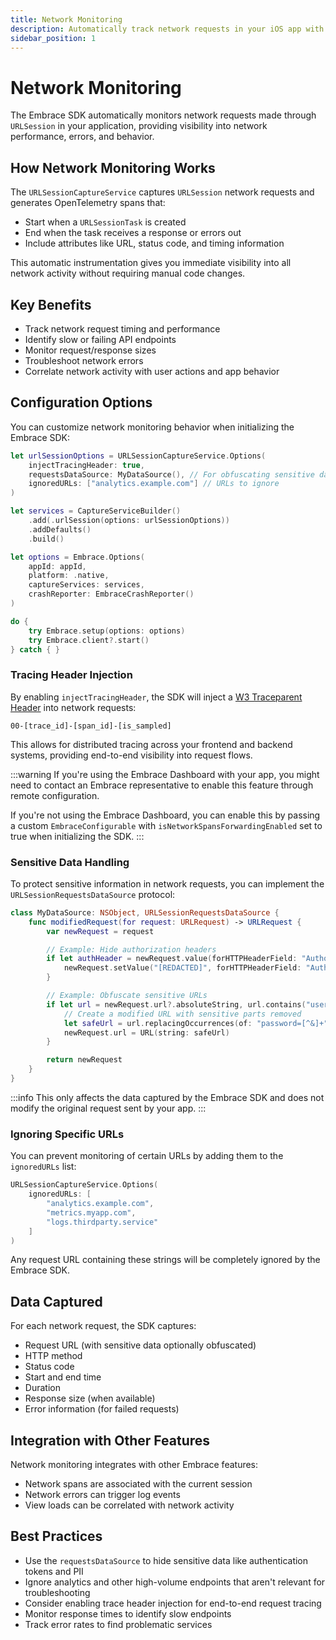 ```yaml
---
title: Network Monitoring
description: Automatically track network requests in your iOS app with Embrace
sidebar_position: 1
---
```


# Network Monitoring

The Embrace SDK automatically monitors network requests made through `URLSession` in your application, providing visibility into network performance, errors, and behavior.

## How Network Monitoring Works

The `URLSessionCaptureService` captures `URLSession` network requests and generates OpenTelemetry spans that:
- Start when a `URLSessionTask` is created
- End when the task receives a response or errors out
- Include attributes like URL, status code, and timing information

This automatic instrumentation gives you immediate visibility into all network activity without requiring manual code changes.

## Key Benefits

- Track network request timing and performance
- Identify slow or failing API endpoints
- Monitor request/response sizes
- Troubleshoot network errors
- Correlate network activity with user actions and app behavior

## Configuration Options

You can customize network monitoring behavior when initializing the Embrace SDK:

```swift
let urlSessionOptions = URLSessionCaptureService.Options(
    injectTracingHeader: true,
    requestsDataSource: MyDataSource(), // For obfuscating sensitive data
    ignoredURLs: ["analytics.example.com"] // URLs to ignore
)

let services = CaptureServiceBuilder()
    .add(.urlSession(options: urlSessionOptions))
    .addDefaults()
    .build()

let options = Embrace.Options(
    appId: appId,
    platform: .native,
    captureServices: services,
    crashReporter: EmbraceCrashReporter()
)

do {
    try Embrace.setup(options: options)
    try Embrace.client?.start()
} catch { }
```

### Tracing Header Injection

By enabling `injectTracingHeader`, the SDK will inject a [W3 Traceparent Header](https://www.w3.org/TR/trace-context/#traceparent-header) into network requests:

`00-[trace_id]-[span_id]-[is_sampled]`

This allows for distributed tracing across your frontend and backend systems, providing end-to-end visibility into request flows.

:::warning
If you're using the Embrace Dashboard with your app, you might need to contact an Embrace representative to enable this feature through remote configuration.

If you're not using the Embrace Dashboard, you can enable this by passing a custom `EmbraceConfigurable` with `isNetworkSpansForwardingEnabled` set to true when initializing the SDK.
:::

### Sensitive Data Handling

To protect sensitive information in network requests, you can implement the `URLSessionRequestsDataSource` protocol:

```swift
class MyDataSource: NSObject, URLSessionRequestsDataSource {
    func modifiedRequest(for request: URLRequest) -> URLRequest {
        var newRequest = request

        // Example: Hide authorization headers
        if let authHeader = newRequest.value(forHTTPHeaderField: "Authorization") {
            newRequest.setValue("[REDACTED]", forHTTPHeaderField: "Authorization")
        }

        // Example: Obfuscate sensitive URLs
        if let url = newRequest.url?.absoluteString, url.contains("user/password") {
            // Create a modified URL with sensitive parts removed
            let safeUrl = url.replacingOccurrences(of: "password=[^&]+", with: "password=***", options: .regularExpression)
            newRequest.url = URL(string: safeUrl)
        }

        return newRequest
    }
}
```

:::info
This only affects the data captured by the Embrace SDK and does not modify the original request sent by your app.
:::

### Ignoring Specific URLs

You can prevent monitoring of certain URLs by adding them to the `ignoredURLs` list:

```swift
URLSessionCaptureService.Options(
    ignoredURLs: [
        "analytics.example.com",
        "metrics.myapp.com",
        "logs.thirdparty.service"
    ]
)
```

Any request URL containing these strings will be completely ignored by the Embrace SDK.

## Data Captured

For each network request, the SDK captures:

- Request URL (with sensitive data optionally obfuscated)
- HTTP method
- Status code
- Start and end time
- Duration
- Response size (when available)
- Error information (for failed requests)

## Integration with Other Features

Network monitoring integrates with other Embrace features:
- Network spans are associated with the current session
- Network errors can trigger log events
- View loads can be correlated with network activity

## Best Practices

- Use the `requestsDataSource` to hide sensitive data like authentication tokens and PII
- Ignore analytics and other high-volume endpoints that aren't relevant for troubleshooting
- Consider enabling trace header injection for end-to-end request tracing
- Monitor response times to identify slow endpoints
- Track error rates to find problematic services

 <!-- TODO: Add more examples of common network request patterns and how they appear in the Embrace dashboard  -->
